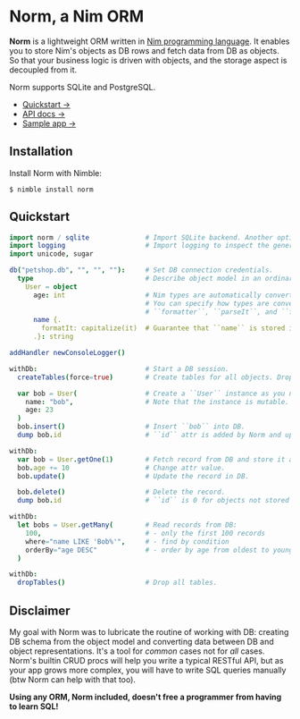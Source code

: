 # Norm, a Nim ORM

**Norm** is a lightweight ORM written in [Nim programming language](https://nim-lang.org). It enables you to store Nim's objects as DB rows and fetch data from DB as objects. So that your business logic is driven with objects, and the storage aspect is decoupled from it.

Norm supports SQLite and PostgreSQL.

- [Quickstart →](#Quickstart)
- [API docs →](https://moigagoo.github.io/norm/norm.html>)
- [Sample app →](https://github.com/moigagoo/norm-sample-webapp)


## Installation

Install Norm with Nimble:

```shell
$ nimble install norm
```


## Quickstart

```nim
import norm / sqlite              # Import SQLite backend. Another option is ``norm / postgres``.
import logging                    # Import logging to inspect the generated SQL statements.
import unicode, sugar

db("petshop.db", "", "", ""):     # Set DB connection credentials.
  type                            # Describe object model in an ordinary type section.
    User = object
      age: int                    # Nim types are automatically converted into SQL types and back.
                                  # You can specify how types are converted using ``parser``,
                                  # ``formatter``, ``parseIt``, and ``formatIt`` pragmas.
      name {.
        formatIt: capitalize(it)  # Guarantee that ``name`` is stored in DB capitalized.
      .}: string

addHandler newConsoleLogger()

withDb:                           # Start a DB session.
  createTables(force=true)        # Create tables for all objects. Drop tables if they exist.

  var bob = User(                 # Create a ``User`` instance as you normally would.
    name: "bob",                  # Note that the instance is mutable. This is mandatory!
    age: 23
  )
  bob.insert()                    # Insert ``bob`` into DB.
  dump bob.id                     # ``id`` attr is added by Norm and updated on insertion.

withDb:
  var bob = User.getOne(1)        # Fetch record from DB and store it as ``User`` instance.
  bob.age += 10                   # Change attr value.
  bob.update()                    # Update the record in DB.

  bob.delete()                    # Delete the record.
  dump bob.id                     # ``id`` is 0 for objects not stored in DB.

withDb:
  let bobs = User.getMany(        # Read records from DB:
    100,                          # - only the first 100 records
    where="name LIKE 'Bob%'",     # - find by condition
    orderBy="age DESC"            # - order by age from oldest to youngest
  )

withDb:
  dropTables()                    # Drop all tables.
```


## Disclaimer

My goal with Norm was to lubricate the routine of working with DB: creating DB schema from the object model and converting data between DB and object representations. It's a tool for *common* cases not for *all* cases. Norm's builtin CRUD procs will help you write a typical RESTful API, but as your app grows more complex, you will have to write SQL queries manually (btw Norm can help with that too).

**Using any ORM, Norm included, doesn't free a programmer from having to learn SQL!**
